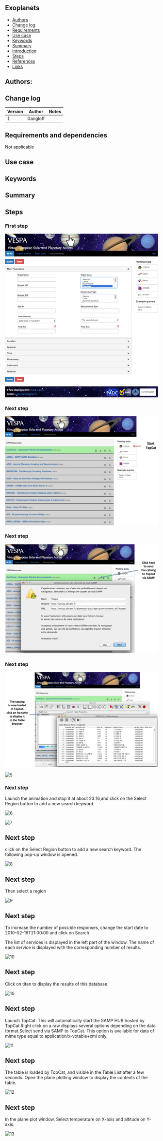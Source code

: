 
## Exoplanets

* [Authors](#authors)
* [Change log](#change-log)
* [Requirements](#requirements-and-dependencies)
* [Use case](#use-case)
* [Keywords](#keywords)
* [Summary](#summary)
* [Introduction](#introduction)
* [Steps](#steps)
* [References](#references)
* [Links](#links)

## Authors:

## Change log

| Version       | Author        | Notes  |
| ------------- |:-------------:| -----: |
| 1             | Gangloff      |    |


## Requirements and dependencies
 Not applicable

## Use case


## Keywords

## Summary


## Steps

### First step


![1](https://raw.githubusercontent.com/epn-vespa/tutorials/master/exoplanets/img/QueryVespa.png)

### Next step


![2](https://raw.githubusercontent.com/epn-vespa/tutorials/master/exoplanets/img/StartTopCat.png)

### Next step

![3](https://raw.githubusercontent.com/epn-vespa/tutorials/master/exoplanets/img/CatalogToSAMP.png)

### Next step

![4](https://raw.githubusercontent.com/epn-vespa/tutorials/master/exoplanets/img/CatalogInTopCat.png)

![5](https://raw.githubusercontent.com/epn-vespa/tutorials/master/cassini-titan-flyby/img/EPNTAPWindow.png)

### Next step
Launch the animation and stop it at about 23:16,and click on the Select Region button to add a new search keyword.

![6](https://raw.githubusercontent.com/epn-vespa/tutorials/master/cassini-titan-flyby/img/launchAnimation.png)

![7](https://raw.githubusercontent.com/epn-vespa/tutorials/master/cassini-titan-flyby/img/time.png)

## Next step
click on the Select Region button to add a new search keyword. The following pop-up window is opened.

![8](https://raw.githubusercontent.com/epn-vespa/tutorials/master/cassini-titan-flyby/img/selectRegion1.png)

## Next step
Then select a region 

![9](https://raw.githubusercontent.com/epn-vespa/tutorials/master/cassini-titan-flyby/img/selectRegion2.png)

## Next step
To increase the number of possible responses, change the start date to
2010-02-16T21:00:00  and click on Search

The list of services is displayed in the left part of the window. The name of each service is displayed with the corresponding
number of results.

![10](https://raw.githubusercontent.com/epn-vespa/tutorials/master/cassini-titan-flyby/img/ListOfServices.png)

## Next step
Click on titan to display the results of this database.

![10](https://raw.githubusercontent.com/epn-vespa/tutorials/master/cassini-titan-flyby/img/titanResults.png)

## Next step
Launch TopCat. This will automatically start the SAMP HUB hosted by TopCat.Right click on a raw displays several options
depending on the data format.Select send via SAMP to TopCat.
This option is available for data of mime type equal to application/x-votable+xml only.

![11](https://raw.githubusercontent.com/epn-vespa/tutorials/master/cassini-titan-flyby/img/sendToTopCat.png)

## Next step

The table is loaded by TopCat, and visible in the Table List after a few seconds. Open the plane plotting window to display the contents of the table.

![12](https://raw.githubusercontent.com/epn-vespa/tutorials/master/cassini-titan-flyby/img/topcatView.png)

## Next step

In the plane plot window, Select temperature on X-axis and altitude on Y-axis.

![13](https://raw.githubusercontent.com/epn-vespa/tutorials/master/cassini-titan-flyby/img/planePlotting.png)

